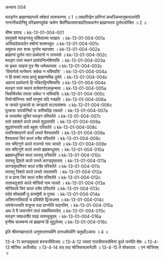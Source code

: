 अध्यायः 004

मतङ्गेन ब्राह्मण्यप्राप्तये वर्षशतं तपश्चरणम् ॥ 1 ॥ तम्प्रतीन्द्रेण प्राणिनां कथञ्चिन्मानुषत्वलाभेपि नानानीचयोनिषु परिभ्रमणपूर्वकं क्रमेण त्रैवर्णिकत्वमात्रप्राप्तिकथनेन ब्राह्मण्यस्य दुर्लभत्वोक्तिः ॥ 2 ॥

भीष्म उवाच ।	kk-13-01-004-001  
एवमुक्तो मतङ्गस्तु संशितात्मा यतव्रतः ।	kk-13-01-004-001a  
अतिष्ठदेकपादेन वर्षाणां शतमच्युतः ॥	kk-13-01-004-001c  
तमुवाच ततः शक्रः पुनरेव महायशाः ।	kk-13-01-004-002a  
ब्राह्मण्यं दुर्लभं तात प्रार्थयानो न लप्स्यसे ॥	kk-13-01-004-002c  
मतङ्ग परमं स्थानं प्रार्थयन्विनशिष्यसि ।	kk-13-01-004-003a  
मा कृथाः साहसं पुत्र नैष धर्मपथस्तव ॥	kk-13-01-004-003c  
\'विमार्गतो मार्गमाणः सर्वथा न भविष्यसि\' ।	kk-13-01-004-004a  
न हि शक्यं त्वया प्राप्तुं ब्राह्मण्यमिह दुर्मते ।	kk-13-01-004-004c  
अप्राप्यं प्रार्थयानो हि नचिराद्विनशिष्यसि ॥	kk-13-01-004-004e  
मतङ्ग परमं स्थानं वार्यमाणोऽसकृन्मया ।	kk-13-01-004-005a  
चिकीर्षस्येव तपसा सर्वथा न भविष्यसि ॥	kk-13-01-004-005c  
तिर्यग्योनिगतः सर्वो मानुष्यं यदि गच्छति ।	kk-13-01-004-006a  
स जायते पुल्कसो वा चण्डालो वाऽप्यसंशयः ॥	kk-13-01-004-006c  
पुल्कसः पापयोनिर्वा यः कश्चिदिह लक्ष्यते ।	kk-13-01-004-007a  
स तस्यामेव सुचिरं मतङ्ग परिवर्तते ॥	kk-13-01-004-007c  
ततो दशशते काले लभते शूद्रतामपि ।	kk-13-01-004-008a  
शूद्रयोनावपि ततो बहुशः परिवर्तते ॥	kk-13-01-004-008c  
ततस्त्रिंशद्गणे काले लभते वैश्यतामपि ।	kk-13-01-004-009a  
वैश्यतायां चिरं कालं तत्रैव परिवर्तते ।	kk-13-01-004-009c  
ततः षष्टिगुणे काले राजन्यो नाम जायते ॥	kk-13-01-004-009e  
ततः षष्टिगुणे काले लभते ब्रह्मबन्धुताम् ।	kk-13-01-004-010a  
ब्रह्मबन्धुश्चिरं कालं ततस्तु परिवर्तते ॥	kk-13-01-004-010c  
ततस्तु द्विशते काले लभते काण्डपृष्ठताम् ।	kk-13-01-004-011a  
काण्डपृष्ठश्चिरं कालं तत्रैव परिवर्तते ॥	kk-13-01-004-011c  
ततस्तु त्रिशते काले लभते जपतामपि ।	kk-13-01-004-012a  
तं च प्राप्य चिरं कालं तत्रैव परिवर्तते ॥	kk-13-01-004-012c  
ततश्चतुःशते काले श्रोत्रियो नाम जायते ।	kk-13-01-004-013a  
श्रोत्रियत्वे चिरं कालं तत्रैव परिवर्तते ॥	kk-13-01-004-013c  
तदेवं शोकहर्षौ तु कामद्वेषौ च पुत्रक ।	kk-13-01-004-014a  
अतिमानातिवादौ च प्रविशेते द्विजाधमम् ॥	kk-13-01-004-014c  
तांश्चेज्जयति शत्रून्स तदा प्राप्नोति सद्गतिम् ।	kk-13-01-004-015a  
अथ ते वै जयन्त्येनं तालं पक्वमिवापतेत् ॥	kk-13-01-004-015c  
मतङ्ग सम्प्रधार्यैवं यदहं त्वामचूचुदम् ।	kk-13-01-004-016a  
वृणीष्व काममन्यं त्वं ब्राह्मण्यं हि सुदुर्लभम् ॥	kk-13-01-004-016c  

 इति श्रीमन्महाभारते अनुशासनपर्वणि दानधर्मपर्वणि चतुर्थोऽध्यायः ॥ 4 ॥ 	
 
 13-4-11 काण्डपृष्ठतां शस्त्रजीवित्वम् ॥ 13-4-12 जपतां गायत्रीमात्रसेविनां कुले जन्मेति शेषः ॥ 13-4-13 श्रोत्रियः अधीतवेदः ॥ 13-4-14 तत् तदा श्रोत्रियत्वलाभेऽपि ॥ 13-4-15 ते शोकादयः । एनं श्रोत्रियम् ॥	
